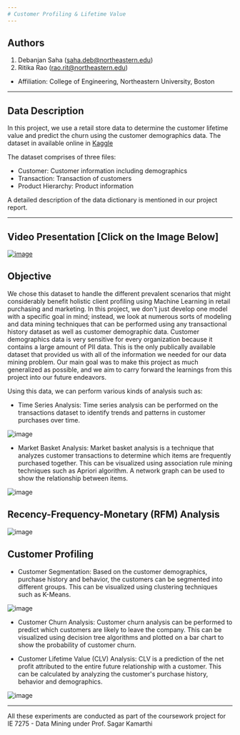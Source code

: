 ```yaml
---
# Customer Profiling & Lifetime Value
---
```

## Authors
  1. Debanjan Saha (saha.deb@northeastern.edu)
  2. Ritika Rao (rao.rit@northeastern.edu)
  - Affiliation: College of Engineering, Northeastern University, Boston

---
## Data Description
In this project, we use a retail store data to determine the customer lifetime value and predict the churn using the customer demographics data.
The dataset in available online in [Kaggle](https://www.kaggle.com/datasets/darpan25bajaj/retail-case-study-data)

The dataset comprises of three files:
- Customer: Customer information including demographics
- Transaction: Transaction of customers
- Product Hierarchy: Product information

A detailed description of the data dictionary is mentioned in our project report.

---
## Video Presentation [Click on the Image Below]

[![image](https://user-images.githubusercontent.com/57592047/230706889-b3a03c49-7460-4c12-a017-b293321b4f31.png)](https://youtu.be/WMW35-JUdM8)

## Objective

We chose this dataset to handle the different prevalent scenarios that might considerably benefit holistic client profiling using Machine Learning in retail purchasing and marketing. In this project, we don't just develop one model with a specific goal in mind; instead, we look at numerous sorts of modeling and data mining techniques that can be performed using any transactional history dataset as well as customer demographic data. Customer demographics data is very sensitive for every organization because it contains a large amount of PII data. This is the only publically available dataset that provided us with all of the information we needed for our data mining problem. Our main goal was to make this project as much generalized as possible, and we aim to carry forward the learnings from this project into our future endeavors.


Using this data, we can perform various kinds of analysis such as:

- Time Series Analysis: Time series analysis can be performed on the transactions dataset to identify trends and patterns in customer purchases over time.

![image](https://user-images.githubusercontent.com/57592047/230707110-c6c11f37-3dd4-41a1-8d65-9352f271be71.png)

- Market Basket Analysis: Market basket analysis is a technique that analyzes customer transactions to determine which items are frequently purchased together. This can be visualized using association rule mining techniques such as Apriori algorithm. A network graph can be used to show the relationship between items.

![image](https://user-images.githubusercontent.com/57592047/230707141-09a0d4d5-4b78-4e74-b618-25f443d93001.png)


## Recency-Frequency-Monetary (RFM) Analysis

![image](https://user-images.githubusercontent.com/57592047/230707183-fb409421-cb0a-4553-82cb-ee2b11167039.png)

## Customer Profiling

- Customer Segmentation: Based on the customer demographics, purchase history and behavior, the customers can be segmented into different groups. This can be visualized using clustering techniques such as K-Means.

![image](https://user-images.githubusercontent.com/57592047/230707017-3186fb2a-1bbc-4a56-aa6a-58e467ff59f7.png)


- Customer Churn Analysis: Customer churn analysis can be performed to predict which customers are likely to leave the company. This can be visualized using decision tree algorithms and plotted on a bar chart to show the probability of customer churn.

- Customer Lifetime Value (CLV) Analysis: CLV is a prediction of the net profit attributed to the entire future relationship with a customer. This can be calculated by analyzing the customer's purchase history, behavior and demographics.

![image](https://user-images.githubusercontent.com/57592047/230706969-317b52b3-7c70-4726-b86e-c26c1d97cb4d.png)


---

All these experiments are conducted as part of the coursework project for IE 7275 - Data Mining under Prof. Sagar Kamarthi
